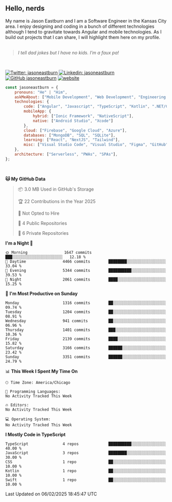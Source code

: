 <h2>Hello, nerds</h2>
My name is Jason Eastburn and I am a Software Engineer in the Kansas City area. I enjoy designing and coding in a bunch of different technologies although I tend to gravitate towards Angular and mobile technologies. As I build out projects that I can share, I will highlight them here on my profile.
<br/><br/>
<blockquote>
<em>I tell dad jokes but I have no kids. I’m a faux pa!</em>
</blockquote>
<br/>

[![Twitter: jasoneastburn](https://img.shields.io/twitter/follow/jasoneastburn?style=social)](https://twitter.com/jasoneastburn)
[![Linkedin: jasoneastburn](https://img.shields.io/badge/-jasoneastburn-blue?style=flat-square&logo=Linkedin&logoColor=white&link=https://www.linkedin.com/in/jasoneastburn/)](https://www.linkedin.com/in/jasoneastburn/)
[![GitHub jasoneastburn](https://img.shields.io/github/followers/jasoneastburn?label=follow&style=social)](https://github.com/jasoneastburn)
[![website](https://img.shields.io/badge/Website-46a2f1.svg?&style=flat-square&logo=Google-Chrome&logoColor=white&link=https://wwwjasoneastburn.com/)](https://www.jasoneastburn.com/)
<br/>

```javascript
const jasoneastburn = {
    pronouns: "He" | "Him",
    askMeAbout: ["Mobile Development", "Web Development", "Engineering Leadership", "Tech", "Finance", "Gaming"],
    technologies: {
        code: ["Angular", "Javascript", "TypeScript", "Kotlin", ".NET/C#", "HTML", "CSS"],
        mobileApp: {
            hybrid: ["Ionic Framework", "NativeScript"],
            native: ["Android Studio", "Xcode"]
        },
        cloud: ["Firebase", "Google Cloud", "Azure"],
        databases: ["MongoDB", "SQL", "SQLite"],
        learning: ["React", "NextJS", "Tailwind"],
        misc: ["Visual Studio Code", "Visual Studio", "Figma", "GitHub", "Windows", "MacOS"]
    },
    architecture: ["Serverless", "PWAs", "SPAs"],
};
```
<br/>

<!--START_SECTION:waka-->
**🐱 My GitHub Data** 

> 📦 3.0 MB Used in GitHub's Storage 
 > 
> 🏆 22 Contributions in the Year 2025
 > 
> 🚫 Not Opted to Hire
 > 
> 📜 4 Public Repositories 
 > 
> 🔑 6 Private Repositories 
 > 
**I'm a Night 🦉** 

```text
🌞 Morning                1647 commits        ███░░░░░░░░░░░░░░░░░░░░░░   12.18 % 
🌆 Daytime                4466 commits        ████████░░░░░░░░░░░░░░░░░   33.04 % 
🌃 Evening                5344 commits        ██████████░░░░░░░░░░░░░░░   39.53 % 
🌙 Night                  2061 commits        ████░░░░░░░░░░░░░░░░░░░░░   15.25 % 
```
📅 **I'm Most Productive on Sunday** 

```text
Monday                   1316 commits        ██░░░░░░░░░░░░░░░░░░░░░░░   09.74 % 
Tuesday                  1204 commits        ██░░░░░░░░░░░░░░░░░░░░░░░   08.91 % 
Wednesday                941 commits         ██░░░░░░░░░░░░░░░░░░░░░░░   06.96 % 
Thursday                 1401 commits        ███░░░░░░░░░░░░░░░░░░░░░░   10.36 % 
Friday                   2139 commits        ████░░░░░░░░░░░░░░░░░░░░░   15.82 % 
Saturday                 3166 commits        ██████░░░░░░░░░░░░░░░░░░░   23.42 % 
Sunday                   3351 commits        ██████░░░░░░░░░░░░░░░░░░░   24.79 % 
```


📊 **This Week I Spent My Time On** 

```text
🕑︎ Time Zone: America/Chicago

💬 Programming Languages: 
No Activity Tracked This Week

🔥 Editors: 
No Activity Tracked This Week

💻 Operating System: 
No Activity Tracked This Week
```

**I Mostly Code in TypeScript** 

```text
TypeScript               4 repos             ██████████░░░░░░░░░░░░░░░   40.00 % 
JavaScript               3 repos             ████████░░░░░░░░░░░░░░░░░   30.00 % 
CSS                      1 repo              ██░░░░░░░░░░░░░░░░░░░░░░░   10.00 % 
Kotlin                   1 repo              ██░░░░░░░░░░░░░░░░░░░░░░░   10.00 % 
Swift                    1 repo              ██░░░░░░░░░░░░░░░░░░░░░░░   10.00 % 
```




 Last Updated on 06/02/2025 18:45:47 UTC
<!--END_SECTION:waka-->

<!--<pr><img src="https://github-readme-stats.vercel.app/api/top-langs/?username=jasoneastburn&langs_count=10&layout=compact"></p> -->
